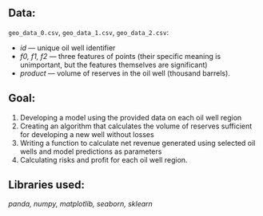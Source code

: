 ## Data:

`geo_data_0.csv`, `geo_data_1.csv`, `geo_data_2.csv`:

- *id* — unique oil well identifier
- *f0, f1, f2* — three features of points (their specific meaning is unimportant, but the features themselves are significant)
- *product* — volume of reserves in the oil well (thousand barrels).

## Goal:

1. Developing a model using the provided data on each oil well region
2. Creating an algorithm that calculates the volume of reserves sufficient for developing a new well without losses
3. Writing a function to calculate net revenue generated using selected oil wells and model predictions as parameters
4. Calculating risks and profit for each oil well region.

## Libraries used:

*panda, numpy, matplotlib, seaborn, sklearn*
